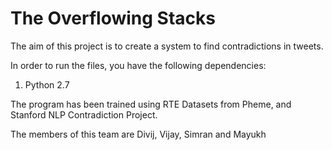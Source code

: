 # The Overflowing Stacks

The aim of this project is to create a system to find contradictions in tweets.

In order to run the files, you have the following dependencies:
1. Python 2.7

The program has been trained using RTE Datasets from Pheme, and Stanford NLP Contradiction Project.

The members of this team are Divij, Vijay, Simran and Mayukh
